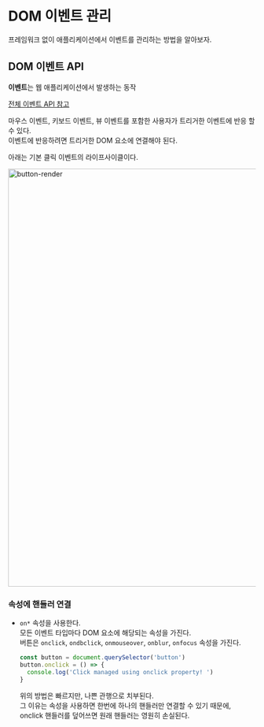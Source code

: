# DOM 이벤트 관리

프레임워크 없이 애플리케이션에서 이벤트를 관리하는 방법을 알아보자.

## DOM 이벤트 API

**이벤트**는 웹 애플리케이션에서 발생하는 동작

[전체 이벤트 API 참고](https://developer.mozilla.org/ko/docs/Web/Events)

마우스 이벤트, 키보드 이벤트, 뷰 이벤트를 포함한 사용자가 트리거한 이벤트에 반응 할 수 있다.  
이벤트에 반응하려면 트리거한 DOM 요소에 연결해야 된다.

아래는 기본 클릭 이벤트의 라이프사이클이다.

<img width="849" alt="button-render" src="https://user-images.githubusercontent.com/71164350/111241074-bef94180-863f-11eb-828f-e8fe0eec4114.png">

### 속성에 핸들러 연결

- `on*` 속성을 사용한다.  
  모든 이벤트 타입마다 DOM 요소에 해당되는 속성을 가진다.  
  버튼은 `onclick`, `ondbclick`, `onmouseover`, `onblur`, `onfocus` 속성을 가진다.

  ```javascript
  const button = document.querySelector('button')
  button.onclick = () => {
    console.log('Click managed using onclick property! ')
  }
  ```

  위의 방법은 빠르지만, 나쁜 관행으로 치부된다.  
  그 이유는 속성을 사용하면 한번에 하나의 핸들러만 연결할 수 있기 때문에,  
  onclick 핸들러를 덮어쓰면 원래 핸들러는 영원히 손실된다.
